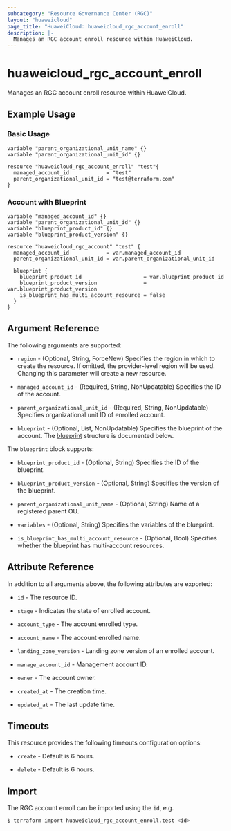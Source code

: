 ```yaml
---
subcategory: "Resource Governance Center (RGC)"
layout: "huaweicloud"
page_title: "HuaweiCloud: huaweicloud_rgc_account_enroll"
description: |-
  Manages an RGC account enroll resource within HuaweiCloud.
---
```


# huaweicloud_rgc_account_enroll

Manages an RGC account enroll resource within HuaweiCloud.

## Example Usage

### Basic Usage

```hcl
variable "parent_organizational_unit_name" {}
variable "parent_organizational_unit_id" {}

resource "huaweicloud_rgc_account_enroll" "test"{
  managed_account_id            = "test"
  parent_organizational_unit_id = "test@terraform.com"
}
```

### Account with Blueprint

```hcl
variable "managed_account_id" {}
variable "parent_organizational_unit_id" {}
variable "blueprint_product_id" {}
variable "blueprint_product_version" {}

resource "huaweicloud_rgc_account" "test" {
  managed_account_id            = var.managed_account_id
  parent_organizational_unit_id = var.parent_organizational_unit_id

  blueprint {
    blueprint_product_id                    = var.blueprint_product_id
    blueprint_product_version               = var.blueprint_product_version
    is_blueprint_has_multi_account_resource = false
  }
}
```

## Argument Reference

The following arguments are supported:

* `region` - (Optional, String, ForceNew) Specifies the region in which to create the resource.
  If omitted, the provider-level region will be used. Changing this parameter will create a new resource.

* `managed_account_id` - (Required, String, NonUpdatable) Specifies the ID of the account.

* `parent_organizational_unit_id` - (Required, String, NonUpdatable) Specifies organizational unit ID of enrolled account.

* `blueprint` - (Optional, List, NonUpdatable) Specifies the blueprint of the account.
  The [blueprint](#blueprint) structure is documented below.

<a name="blueprint"></a>
The `blueprint` block supports:

* `blueprint_product_id` - (Optional, String) Specifies the ID of the blueprint.

* `blueprint_product_version` - (Optional, String) Specifies the version of the blueprint.

* `parent_organizational_unit_name` - (Optional, String) Name of a registered parent OU.

* `variables` - (Optional, String) Specifies the variables of the blueprint.

* `is_blueprint_has_multi_account_resource` - (Optional, Bool) Specifies whether the blueprint has multi-account resources.

## Attribute Reference

In addition to all arguments above, the following attributes are exported:

* `id` - The resource ID.

* `stage` - Indicates the state of enrolled account.

* `account_type` - The account enrolled type.

* `account_name` - The account enrolled name.

* `landing_zone_version` - Landing zone version of an enrolled account.

* `manage_account_id` - Management account ID.

* `owner` -  The account owner.

* `created_at` - The creation time.

* `updated_at` - The last update time.

## Timeouts

This resource provides the following timeouts configuration options:

* `create` - Default is 6 hours.

* `delete` - Default is 6 hours.

## Import

The RGC account enroll can be imported using the `id`, e.g.

```bash
$ terraform import huaweicloud_rgc_account_enroll.test <id>
```
